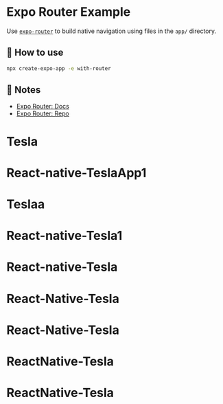 # Expo Router Example

Use [`expo-router`](https://expo.github.io/router) to build native navigation using files in the `app/` directory.

## 🚀 How to use

```sh
npx create-expo-app -e with-router
```

## 📝 Notes

- [Expo Router: Docs](https://expo.github.io/router)
- [Expo Router: Repo](https://github.com/expo/router)
# Tesla
# React-native-TeslaApp1
# Teslaa
# React-native-Tesla1
# React-native-Tesla
# React-Native-Tesla
# React-Native-Tesla
# ReactNative-Tesla
# ReactNative-Tesla
